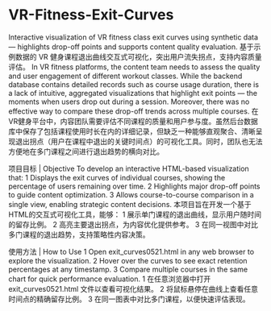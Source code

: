 # VR-Fitness-Exit-Curves
Interactive visualization of VR fitness class exit curves using synthetic data — highlights drop-off points and supports content quality evaluation. 基于示例数据的 VR 健身课程退出曲线交互式可视化，突出用户流失拐点，支持内容质量评估。
In VR fitness platforms, the content team needs to assess the quality and user engagement of different workout classes. While the backend database contains detailed records such as course usage duration, there is a lack of intuitive, aggregated visualizations that highlight exit points — the moments when users drop out during a session. Moreover, there was no effective way to compare these drop-off trends across multiple courses.
在VR健身平台中，内容团队需要评估不同课程的质量和用户参与度。虽然后台数据库中保存了包括课程使用时长在内的详细记录，但缺乏一种能够直观聚合、清晰呈现退出拐点（用户在课程中退出的关键时间点）的可视化工具。同时，团队也无法方便地在多门课程之间进行退出趋势的横向对比。

项目目标 | Objective
To develop an interactive HTML-based visualization that:
	1	Displays the exit curves of individual courses, showing the percentage of users remaining over time.
	2	Highlights major drop-off points to guide content optimization.
	3	Allows course-to-course comparison in a single view, enabling strategic content decisions.
本项目旨在开发一个基于HTML的交互式可视化工具，能够：
	1	展示单门课程的退出曲线，显示用户随时间的留存比例。
	2	高亮主要退出拐点，为内容优化提供参考。
	3	在同一视图中对比多门课程的退出趋势，支持策略性内容决策。

使用方法 | How to Use
	1	Open exit_curves0521.html in any web browser to explore the visualization.
	2	Hover over the curves to see exact retention percentages at any timestamp.
	3	Compare multiple courses in the same chart for quick performance evaluation.
	1	在任意浏览器中打开 exit_curves0521.html 文件以查看可视化结果。
	2	将鼠标悬停在曲线上查看任意时间点的精确留存比例。
	3	在同一图表中对比多门课程，以便快速评估表现。



